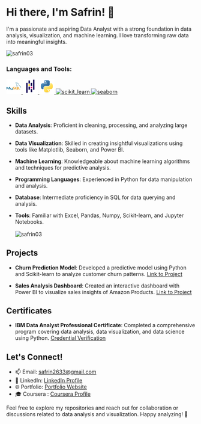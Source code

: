 # Hi there, I'm Safrin! 👋

I'm a passionate and aspiring Data Analyst with a strong foundation in data analysis, visualization, and machine learning. I love transforming raw data into meaningful insights. 

<p align="left"> <img src="https://komarev.com/ghpvc/?username=safrin03&label=Profile%20views&color=0e75b6&style=flat" alt="safrin03" /> </p>


<h3 align="left">Languages and Tools:</h3>
<p align="left"> <a href="https://www.mysql.com/" target="_blank" rel="noreferrer"> <img src="https://raw.githubusercontent.com/devicons/devicon/master/icons/mysql/mysql-original-wordmark.svg" alt="mysql" width="40" height="40"/> </a> <a href="https://pandas.pydata.org/" target="_blank" rel="noreferrer"> <img src="https://raw.githubusercontent.com/devicons/devicon/2ae2a900d2f041da66e950e4d48052658d850630/icons/pandas/pandas-original.svg" alt="pandas" width="40" height="40"/> </a> <a href="https://www.python.org" target="_blank" rel="noreferrer"> <img src="https://raw.githubusercontent.com/devicons/devicon/master/icons/python/python-original.svg" alt="python" width="40" height="40"/> </a> <a href="https://scikit-learn.org/" target="_blank" rel="noreferrer"> <img src="https://upload.wikimedia.org/wikipedia/commons/0/05/Scikit_learn_logo_small.svg" alt="scikit_learn" width="40" height="40"/> </a> <a href="https://seaborn.pydata.org/" target="_blank" rel="noreferrer"> <img src="https://seaborn.pydata.org/_images/logo-mark-lightbg.svg" alt="seaborn" width="40" height="40"/> </a> </p>

## Skills
- **Data Analysis**: Proficient in cleaning, processing, and analyzing large datasets.
- **Data Visualization**: Skilled in creating insightful visualizations using tools like Matplotlib, Seaborn, and Power BI.
- **Machine Learning**: Knowledgeable about machine learning algorithms and techniques for predictive analysis.
- **Programming Languages**: Experienced in Python for data manipulation and analysis.
- **Database**: Intermediate proficiency in SQL for data querying and analysis.
- **Tools**: Familiar with Excel, Pandas, Numpy, Scikit-learn, and Jupyter Notebooks.

  <p><img align="center" src="https://github-readme-stats.vercel.app/api/top-langs?username=safrin03&show_icons=true&locale=en&layout=compact" alt="safrin03" /></p>

## Projects
- **Churn Prediction Model**: Developed a predictive model using Python and Scikit-learn to analyze customer churn patterns.
  [Link to Project](https://github.com/yourusername/churn-prediction)

- **Sales Analysis Dashboard**: Created an interactive dashboard with Power BI to visualize sales insights of Amazon Products.
  [Link to Project](https://github.com/Safrin03/Amazon-Sales-Power-BI-Dashboard)

## Certificates
- **IBM Data Analyst Professional Certificate**: Completed a comprehensive program covering data analysis, data visualization, and data science using Python.
  [Credential Verification](https://coursera.org/share/3a2a4f649391950de5ce6ccf53b38ecd)


## Let's Connect!
- 📫 Email: safrin2633@gmail.com
- 💼 LinkedIn: [LinkedIn Profile](https://www.linkedin.com/in/safrin-s)
- 🌐 Portfolio: [Portfolio Website](https://safrin03.github.io/SafrinDataInsights.github.io/)
- 🎓 Coursera : [Coursera Profile](https://www.coursera.org/user/43a014dafec3ac6462ad5ac82282ccb2)


Feel free to explore my repositories and reach out for collaboration or discussions related to data analysis and visualization. Happy analyzing! 🚀
